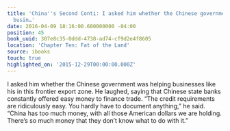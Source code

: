 ```yaml
---
title: 'China''s Second Conti: I asked him whether the Chinese government was helping
  busin…'
date: 2016-04-09 18:16:00.600000000 -04:00
position: 45
book_uuid: 307e8c35-0ddd-4738-ad74-cf9d2e4f8605
location: 'Chapter Ten: Fat of the Land'
source: ibooks
touch: true
highlighted_on: '2015-12-29T00:00:00.000Z'
---
```


I asked him whether the Chinese government was helping businesses like his in this frontier export zone. He laughed, saying that Chinese state banks constantly offered easy money to finance trade. “The credit requirements are ridiculously easy. You hardly have to document anything,” he said. “China has too much money, with all those American dollars we are holding. There’s so much money that they don’t know what to do with it.”